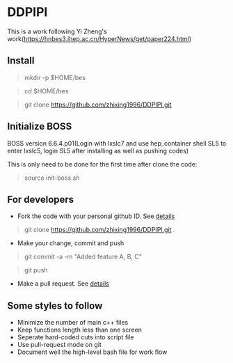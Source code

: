 # DDPIPI

This is a work following Yi Zheng's work(https://hnbes3.ihep.ac.cn/HyperNews/get/paper224.html)

## Install

> mkdir -p $HOME/bes

> cd $HOME/bes

> git clone https://github.com/zhixing1996/DDPIPI.git

## Initialize BOSS

BOSS version 6.6.4.p01(Login with lxslc7 and use hep_container shell SL5 to enter lxslc5, login SL5 after installing as well as pushing codes)

This is only need to be done for the first time after clone the code:

> source init-boss.sh

## For developers 
 
- Fork the code with your personal github ID. See [details](https://help.github.com/articles/fork-a-repo/)
 
> git clone https://github.com/zhixing1996/DDPIPI.git .
 
- Make your change, commit and push
 
> git commit -a -m "Added feature A, B, C"
 
> git push
 
- Make a pull request. See [details](https://help.github.com/articles/using-pull-requests/)
 
## Some styles to follow 
- Minimize the number of main c++ files
- Keep functions length less than one screen
- Seperate hard-coded cuts into script file                                                                                                                                                              
- Use pull-request mode on git 
- Document well the high-level bash file for work flow 
